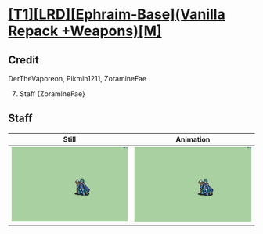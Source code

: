 # [\[T1\]\[LRD\]\[Ephraim-Base\]\(Vanilla Repack +Weapons\)\[M\]](../)

## Credit

DerTheVaporeon, Pikmin1211, ZoramineFae

7. Staff {ZoramineFae}
	
## Staff

| Still | Animation |
| :---: | :-------: |
| ![Staff still](./Staff_000.png) | ![Staff animation](./Staff.gif) |
